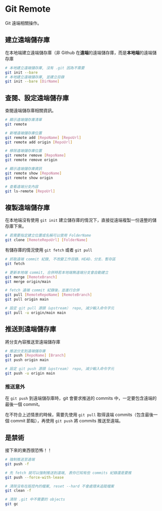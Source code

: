 # Git Remote

Git 遠端相關操作。

## 建立遠端儲存庫

在本地端建立遠端儲存庫（非 Github 在**遠端**的遠端儲存庫，而是**本地端**的遠端儲存庫

```sh
# 本地建立遠端儲存庫, 沒有 .git 因為不需要
git init --bare
# 本地建立遠端儲存庫, 並建立目錄
git init --bare [DirName]
```

## 查閱、設定遠端儲存庫

查閱遠端儲存庫相關資訊。

```sh
# 顯示遠端儲存庫清單
git remote

# 新增遠端儲存庫位置
git remote add [RepoName] [RepoUrl]
git remote add origin [RepoUrl]

# 移除遠端儲存庫位置
git remote remove [RepoName]
git remote remove origin

# 顯示遠端儲存庫資訊
git remote show [RepoName]
git remote show origin

# 查看遠端分支內容
git ls-remote [RepoUrl]
```

## 複製遠端儲存庫

在本地端沒有使用 `git init` 建立儲存庫的情況下，直接從遠端複製一份遠整的儲存庫下來。

```sh
# 若需要指定建立位置或名稱可以使用 FolderName
git clone [RemoteRepoUrl] [FolderName]
```

有儲存庫的情況使用 `git fetch` 或者 `git pull`

```sh
# 抓取遠端 commit 紀錄, 不改變工作目錄、HEAD、分支、暫存區
git fetch

# 更新本地端 commit, 合併時若本地端無遠端分支會自動建立
git merge [RemoteBranch]
git merge origin/main

# fetch 遠端 commit 紀錄後，並進行合併
git pull [RemoteRepoName] [RemoteBranch]
git pull origin main

# 設定 git pull 源頭（upstream） repo, 減少輸入命令字元
git pull -u origin/main main
```

## 推送到遠端儲存庫

將分支內容推送至遠端儲存庫

```sh
# 推送分支到遠端儲存庫
git push [RepoName] [Branch]
git push origin main

# 設定 git push 源頭（upstream） repo, 減少輸入命令字元
git push -u origin main
```

### 推送意外

在 `git push` 到遠端儲存庫時，git 會要求推送的 commits 中，一定要包含遠端的最後一個 commit。

在不符合上述情景的時候，需要先使用 `git pull` 取得遠端 commits（包含最後一個 commit 節點），再使用 `git push` 將 commits 推送至遠端。

## 是禁術

接下來的東西很恐怖！！

```sh
# 強制推送至遠端
git push -f

# 先 fetch 就可以強制推送到遠端, 表你已知有些 commits 紀錄還是要推
git push --force-with-lease

# 清除沒有在版控內的檔案, reset --hard 不會處理未追蹤檔案
git clean -f

# 清除 .git 中不需要的 objects
git gc
```
